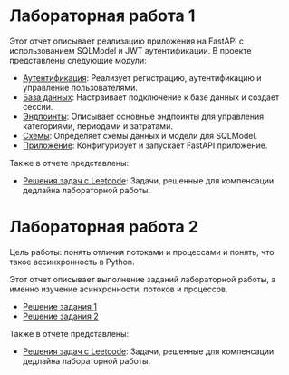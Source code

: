 # Лабораторная работа 1

Этот отчет описывает реализацию приложения на FastAPI с использованием SQLModel и JWT аутентификации. В проекте представлены следующие модули:

- [Аутентификация](LR1/auth.md): Реализует регистрацию, аутентификацию и управление пользователями.
- [База данных](LR1/db.md): Настраивает подключение к базе данных и создает сессии.
- [Эндпоинты](LR1/endpoints.md): Описывает основные эндпоинты для управления категориями, периодами и затратами.
- [Схемы](LR1/schemas.md): Определяет схемы данных и модели для SQLModel.
- [Приложение](LR1/main.md): Конфигурирует и запускает FastAPI приложение.

Также в отчете представлены:

- [Решения задач с Leetcode](LR1/leetcode.md): Задачи, решенные для компенсации дедлайна лабораторной работы.

# Лабораторная работа 2

Цель работы: понять отличия потоками и процессами и понять, что такое ассинхронность в Python.

Этот отчет описывает выполнение заданий лабораторной работы, а именно изучение асинхронности, потоков и процессов.

- [Решение задания 1](LR2/task1.md)
- [Решение задания 2](LR2/task2.md)

Также в отчете представлены:

- [Решения задач с Leetcode](LR2/leetcode.md): Задачи, решенные для компенсации дедлайна лабораторной работы.